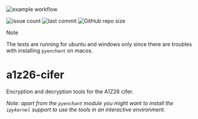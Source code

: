 ![example workflow](https://github.com/rayannott/a1z26-cifer/actions/workflows/ci.yaml/badge.svg)

![issue count](https://img.shields.io/github/issues/rayannott/a1z26-cifer)
![last commit](https://img.shields.io/github/last-commit/rayannott/a1z26-cifer)
![GitHub repo size](https://img.shields.io/github/repo-size/rayannott/a1z26-cifer)

<!-- more on badges: https://shields.io/badges -->

> [!NOTE]
> The tests are running for ubuntu and windows only since there are troubles with installing `pyenchant` on macos.

# a1z26-cifer
Encryption and decryption tools for the A1Z26 cifer.

_Note: apart from the `pyenchant` module you might want to install the `ipykernel` support to use the tools in an interactive environment._
